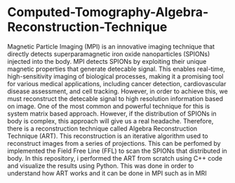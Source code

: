 # Computed-Tomography-Algebra-Reconstruction-Technique
Magnetic Particle Imaging (MPI) is an innovative imaging technique that directly detects superparamagnetic iron oxide nanoparticles (SPIONs) injected into the body.  MPI detects SPIONs by exploiting their unique magnetic properties that generate detecable signal. This enables real-time, high-sensitivity imaging of biological processes, making it a promising tool for various medical applications, including cancer detection, cardiovascular disease assessment, and cell tracking. However, in order to achieve this, we must reconstruct the detecable signal to high resolution information based on image. One of the most common and powerful technique for this is system matrix based approach. However, if the distribution of SPIONs in body is complex, this approach will give us a real headache. Therefore, there is a reconstruction technique called Algebra Reconstruction Technique (ART). This reconstruction is an iterative algorithm used to reconstruct images from a series of projections. This can be perfomed by implemented the Field Free Line (FFL) to scan the SPIONs that distributed in body. In this repository, i performed the ART from scratch using C++ code and visualize the results using Python. This was done in order to understand how ART works and it can be done in MPI such as in MRI 
